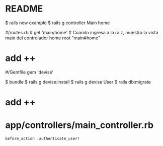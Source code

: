 # README

$ rails new example
$ rails g controller Main home

#/routes.rb
	# get 'main/home'
	# Cuando ingresa a la raiz, muestra la vista main del controlador home
	root "main#home"
# add ++
#/Gemfile
gem 'devise'

$ bundle
$ rails g devise:install
$ rails g devise User
$ rails db:migrate

# add ++
# app/controllers/main_controller.rb
	before_action :authenticate_user!
